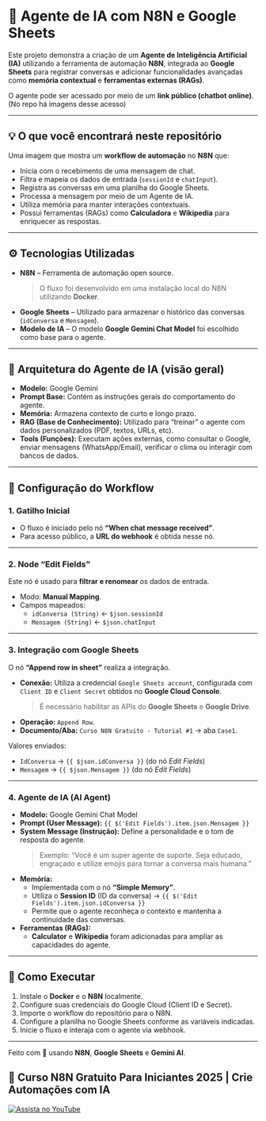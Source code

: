  # 🤖 Agente de IA com N8N e Google Sheets

Este projeto demonstra a criação de um **Agente de Inteligência Artificial (IA)** utilizando a ferramenta de automação **N8N**, integrada ao **Google Sheets** para registrar conversas e adicionar funcionalidades avançadas como **memória contextual** e **ferramentas externas (RAGs)**.

O agente pode ser acessado por meio de um **link público (chatbot online)**. (No repo há imagens desse acesso)

---

## 💡 O que você encontrará neste repositório

Uma imagem que mostra um **workflow de automação** no **N8N** que:

- Inicia com o recebimento de uma mensagem de chat.
- Filtra e mapeia os dados de entrada (`sessionId` e `chatInput`).
- Registra as conversas em uma planilha do Google Sheets.
- Processa a mensagem por meio de um Agente de IA.
- Utiliza memória para manter interações contextuais.
- Possui ferramentas (RAGs) como **Calculadora** e **Wikipedia** para enriquecer as respostas.

---

## ⚙️ Tecnologias Utilizadas

- **N8N** – Ferramenta de automação open source.  
  > O fluxo foi desenvolvido em uma instalação local do N8N utilizando **Docker**.
- **Google Sheets** – Utilizado para armazenar o histórico das conversas (`idConversa` e `Mensagem`).
- **Modelo de IA** – O modelo **Google Gemini Chat Model** foi escolhido como base para o agente.

---

## 🧠 Arquitetura do Agente de IA (visão geral)

- **Modelo:** Google Gemini  
- **Prompt Base:** Contém as instruções gerais do comportamento do agente.  
- **Memória:** Armazena contexto de curto e longo prazo.  
- **RAG (Base de Conhecimento):** Utilizado para “treinar” o agente com dados personalizados (PDF, textos, URLs, etc).  
- **Tools (Funções):** Executam ações externas, como consultar o Google, enviar mensagens (WhatsApp/Email), verificar o clima ou interagir com bancos de dados.

---

## 📝 Configuração do Workflow

### 1. Gatilho Inicial

- O fluxo é iniciado pelo nó **“When chat message received”**.  
- Para acesso público, a **URL do webhook** é obtida nesse nó.

---

### 2. Node “Edit Fields”

Este nó é usado para **filtrar e renomear** os dados de entrada.  
- Modo: **Manual Mapping**.  
- Campos mapeados:  
  - `idConversa (String)` ← `$json.sessionId`  
  - `Mensagem (String)` ← `$json.chatInput`

---

### 3. Integração com Google Sheets

O nó **“Append row in sheet”** realiza a integração.

- **Conexão:** Utiliza a credencial `Google Sheets account`, configurada com `Client ID` e `Client Secret` obtidos no **Google Cloud Console**.  
  > É necessário habilitar as APIs do **Google Sheets** e **Google Drive**.  
- **Operação:** `Append Row`.  
- **Documento/Aba:** `Curso N8N Gratuito - Tutorial #1` → aba `Case1`.

Valores enviados:  
- `IdConversa` → `{{ $json.idConversa }}` (do nó *Edit Fields*)  
- `Mensagem` → `{{ $json.Mensagem }}` (do nó *Edit Fields*)

---

### 4. Agente de IA (AI Agent)

- **Modelo:** Google Gemini Chat Model  
- **Prompt (User Message):** `{{ $('Edit Fields').item.json.Mensagem }}`  
- **System Message (Instrução):** Define a personalidade e o tom de resposta do agente.  
  > Exemplo: “Você é um super agente de suporte. Seja educado, engraçado e utilize emojis para tornar a conversa mais humana.”  
- **Memória:**  
  - Implementada com o nó **“Simple Memory”**.  
  - Utiliza o **Session ID** (ID da conversa) → `{{ $('Edit Fields').item.json.idConversa }}`  
  - Permite que o agente reconheça o contexto e mantenha a continuidade das conversas.  
- **Ferramentas (RAGs):**  
  - **Calculator** e **Wikipedia** foram adicionadas para ampliar as capacidades do agente.

---

## 🚀 Como Executar

1. Instale o **Docker** e o **N8N** localmente.  
2. Configure suas credenciais do Google Cloud (Client ID e Secret).  
3. Importe o workflow do repositório para o N8N.  
4. Configure a planilha no Google Sheets conforme as variáveis indicadas.  
5. Inicie o fluxo e interaja com o agente via webhook.

---

Feito com 💙 usando **N8N**, **Google Sheets** e **Gemini AI**.



## 📄 Curso N8N Gratuito Para Iniciantes 2025 | Crie Automações com IA 

[![Assista no YouTube](https://img.youtube.com/vi/-Ka4YKW7RwM/0.jpg)](https://youtu.be/-Ka4YKW7RwM?si=lv9nqQ1Dca9o87C2)





